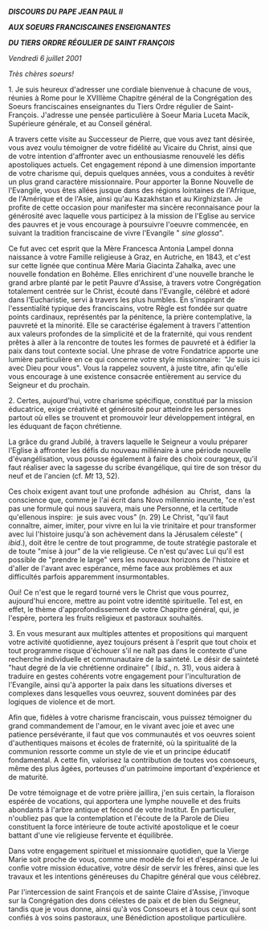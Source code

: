 ***DISCOURS DU PAPE JEAN PAUL II***

***AUX SOEURS FRANCISCAINES ENSEIGNANTES***

***DU TIERS ORDRE RÉGULIER DE SAINT FRANÇOIS***

*Vendredi 6 juillet 2001*

*Très chères soeurs!*

1. Je suis heureux d'adresser une cordiale bienvenue à chacune de vous, réunies à Rome pour le XVIIIème Chapitre général de la Congrégation des Soeurs franciscaines enseignantes du Tiers Ordre régulier de Saint-François. J'adresse une pensée particulière à Soeur Maria Luceta Macik, Supérieure générale, et au Conseil général.

A travers cette visite au Successeur de Pierre, que vous avez tant désirée, vous avez voulu témoigner de votre fidélité au Vicaire du Christ, ainsi que de votre intention d'affronter avec un enthousiasme renouvelé les défis apostoliques actuels. Cet engagement répond à une dimension importante de votre charisme qui, depuis quelques années, vous a conduites à revêtir un plus grand caractère missionnaire. Pour apporter la Bonne Nouvelle de l'Evangile, vous êtes allées jusque dans des régions lointaines de l'Afrique, de l'Amérique et de l'Asie, ainsi qu'au Kazakhstan et au Kirghizstan. Je profite de cette occasion pour manifester ma sincère reconnaisance pour la générosité avec laquelle vous participez à la mission de l'Eglise au service des pauvres et je vous encourage à poursuivre l'oeuvre commencée, en suivant la tradition franciscaine de vivre l'Evangile " *sine glossa*".

Ce fut avec cet esprit que la Mère Francesca Antonia Lampel donna naissance à votre Famille religieuse à Graz, en Autriche, en 1843, et c'est sur cette lignée que continua Mère Maria Giacinta Zahalka, avec une nouvelle fondation en Bohême. Elles enrichirent d'une nouvelle branche le grand arbre planté par le petit Pauvre d'Assise, à travers votre Congrégation totalement centrée sur le Christ, écouté dans l'Evangile, célébré et adoré dans l'Eucharistie, servi à travers les plus humbles. En s'inspirant de l'essentialité typique des franciscains, votre Règle est fondée sur quatre points cardinaux, représentés par la pénitence, la prière contemplative, la pauvreté et la minorité. Elle se caractérise également à travers l'attention aux valeurs profondes de la simplicité et de la fraternité, qui vous rendent prêtes à aller à la rencontre de toutes les formes de pauvreté et à édifier la paix dans tout contexte social. Une phrase de votre Fondatrice apporte une lumière particulière en ce qui concerne votre style missionnaire:  "Je suis ici avec Dieu pour vous". Vous la rappelez souvent, à juste titre, afin qu'elle vous encourage à une existence consacrée entièrement au service du Seigneur et du prochain.

2. Certes, aujourd'hui, votre charisme spécifique, constitué par la mission éducatrice, exige créativité et générosité pour atteindre les personnes partout où elles se trouvent et promouvoir leur développement intégral, en les éduquant de façon chrétienne.

La grâce du grand Jubilé, à travers laquelle le Seigneur a voulu préparer l'Eglise à affronter les défis du nouveau millénaire à une période nouvelle d'évangélisation, vous pousse également à faire des choix courageux, qu'il faut réaliser avec la sagesse du scribe évangélique, qui tire de son trésor du neuf et de l'ancien (cf. *Mt* 13, 52).

Ces choix exigent avant tout une profonde  adhésion  au  Christ,  dans  la conscience que, comme je l'ai écrit dans Novo millennio ineunte, "ce n'est pas une formule qui nous sauvera, mais une Personne, et la certitude qu'ellenous inspire:  je suis avec vous" (n. 29) Le Christ, "qu'il faut connaître, aimer, imiter, pour vivre en lui la vie trinitaire et pour transformer avec lui l'histoire jusqu'à son achèvement dans la Jérusalem céleste" ( *ibid*.), doit être le centre de tout programme, de toute stratégie pastorale et de toute "mise à jour" de la vie religieuse. Ce n'est qu'avec Lui qu'il est possible de "prendre le large" vers les nouveaux horizons de l'histoire et d'aller de l'avant avec espérance, même face aux problèmes et aux difficultés parfois apparemment insurmontables.

Oui! Ce n'est que le regard tourné vers le Christ que vous pourrez, aujourd'hui encore, mettre au point votre identité spirituelle. Tel est, en effet, le thème d'approfondissement de votre Chapitre général, qui, je l'espère, portera les fruits religieux et pastoraux souhaités.

3. En vous mesurant aux multiples attentes et propositions qui marquent votre activité quotidienne, ayez toujours présent à l'esprit que tout choix et tout programme risque d'échouer s'il ne naît pas dans le contexte d'une recherche individuelle et communautaire de la sainteté. Le désir de sainteté "haut degré de la vie chrétienne ordinaire" ( *Ibid*., n. 31), vous aidera à traduire en gestes cohérents votre engagement pour l'inculturation de l'Evangile, ainsi qu'à apporter la paix dans les situations diverses et complexes dans lesquelles vous oeuvrez, souvent dominées par des logiques de violence et de mort.

Afin que, fidèles à votre charisme franciscain, vous puissez témoigner du grand commandement de l'amour, en le vivant avec joie et avec une patience persévérante, il faut que vos communautés et vos oeuvres soient d'authentiques maisons et écoles de fraternité, où la spiritualité de la communion ressorte comme un style de vie et un principe éducatif fondamental. A cette fin, valorisez la contribution de toutes vos consoeurs, même des plus âgées, porteuses d'un patrimoine important d'expérience et de maturité.

De votre témoignage et de votre prière jaillira, j'en suis certain, la floraison espérée de vocations, qui apportera une lymphe nouvelle et des fruits abondants à l'arbre antique et fécond de votre Institut. En particulier, n'oubliez pas que la contemplation et l'écoute de la Parole de Dieu constituent la force intérieure de toute activité apostolique et le coeur battant d'une vie religieuse fervente et équilibrée.

Dans votre engagement spirituel et missionnaire quotidien, que la Vierge Marie soit proche de vous, comme une modèle de foi et d'espérance. Je lui confie votre mission éducative, votre désir de servir les frères, ainsi que les travaux et les intentions généreuses du Chapitre général que vous célébrez.

Par l'intercession de saint François et de sainte Claire d'Assise, j'invoque sur la Congrégation des dons célestes de paix et de bien du Seigneur, tandis que je vous donne, ainsi qu'à vos Consoeurs et à tous ceux qui sont confiés à vos soins pastoraux, une Bénédiction apostolique particulière.